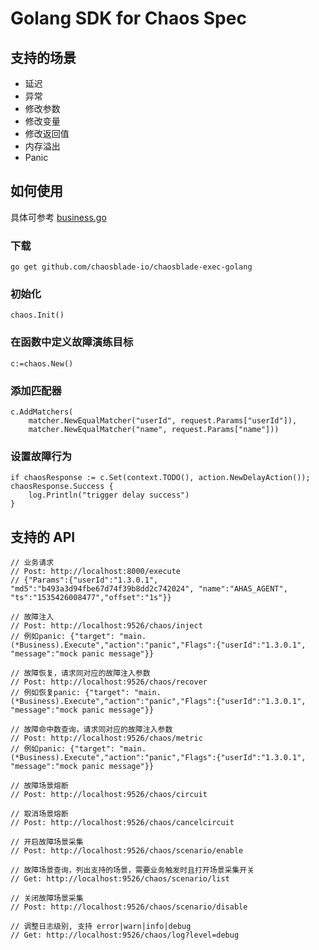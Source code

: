 # Golang SDK for Chaos Spec

## 支持的场景
* 延迟
* 异常
* 修改参数
* 修改变量
* 修改返回值
* 内存溢出
* Panic

## 如何使用
具体可参考 [business.go](./examples/business.go)
### 下载
```shell script
go get github.com/chaosblade-io/chaosblade-exec-golang
```

### 初始化
```shell script
chaos.Init()
```

### 在函数中定义故障演练目标
```shell script
c:=chaos.New()
```

### 添加匹配器
```shell script
c.AddMatchers(
    matcher.NewEqualMatcher("userId", request.Params["userId"]),
    matcher.NewEqualMatcher("name", request.Params["name"]))
```

### 设置故障行为
```shell script
if chaosResponse := c.Set(context.TODO(), action.NewDelayAction()); chaosResponse.Success {
	log.Println("trigger delay success")
}
```

## 支持的 API
```text
// 业务请求
// Post: http://localhost:8000/execute
// {"Params":{"userId":"1.3.0.1", "md5":"b493a3d94fbe67d74f39b8dd2c742024", "name":"AHAS_AGENT", "ts":"1535426008477","offset":"1s"}}

// 故障注入
// Post: http://localhost:9526/chaos/inject
// 例如panic: {"target": "main.(*Business).Execute","action":"panic","Flags":{"userId":"1.3.0.1", "message":"mock panic message"}}

// 故障恢复，请求同对应的故障注入参数
// Post: http://localhost:9526/chaos/recover
// 例如恢复panic: {"target": "main.(*Business).Execute","action":"panic","Flags":{"userId":"1.3.0.1", "message":"mock panic message"}}

// 故障命中数查询，请求同对应的故障注入参数
// Post: http://localhost:9526/chaos/metric
// 例如panic: {"target": "main.(*Business).Execute","action":"panic","Flags":{"userId":"1.3.0.1", "message":"mock panic message"}}

// 故障场景熔断
// Post: http://localhost:9526/chaos/circuit

// 取消场景熔断
// Post: http://localhost:9526/chaos/cancelcircuit

// 开启故障场景采集
// Post: http://localhost:9526/chaos/scenario/enable

// 故障场景查询，列出支持的场景，需要业务触发时且打开场景采集开关
// Get: http://localhost:9526/chaos/scenario/list

// 关闭故障场景采集
// Post: http://localhost:9526/chaos/scenario/disable

// 调整日志级别, 支持 error|warn|info|debug
// Get: http://localhost:9526/chaos/log?level=debug
```
